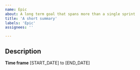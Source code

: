```yaml
---
name: Epic
about: A long term goal that spans more than a single sprint
title: 'A short summary'
labels: 'Epic'
assignees: ''

---
```



## Description

**Time frame**
[START_DATE] to [END_DATE]

